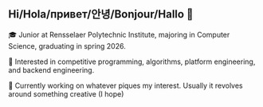 ## Hi/Hola/привет/안녕/Bonjour/Hallo 👋

<!--
**philippark/philippark** is a ✨ _special_ ✨ repository because its `README.md` (this file) appears on your GitHub profile.

Here are some ideas to get you started:

- 🔭 I’m currently working on ...
- 🌱 I’m currently learning ...
- 👯 I’m looking to collaborate on ...
- 🤔 I’m looking for help with ...
- 💬 Ask me about ...
- 📫 How to reach me: ...
- 😄 Pronouns: ...
- ⚡ Fun fact: ...
-->
🎓 Junior at Rensselaer Polytechnic Institute, majoring in Computer Science, graduating in spring 2026.

👀 Interested in competitive programming, algorithms, platform engineering, and backend engineering.

🔭 Currently working on whatever piques my interest. Usually it revolves around something creative (I hope)
